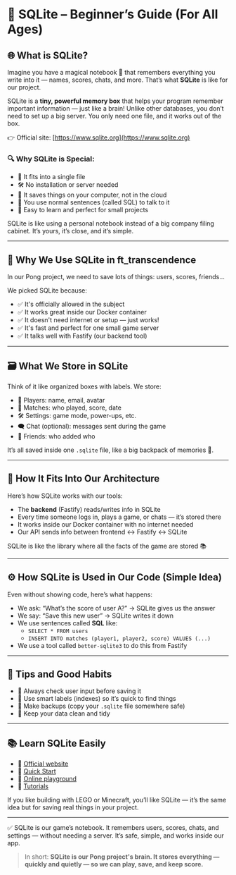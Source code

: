 # 📘 SQLite – Beginner’s Guide (For All Ages)

## 🌐 What is SQLite?
Imagine you have a magical notebook 📓 that remembers everything you write into it — names, scores, chats, and more. That’s what **SQLite** is like for our project.

SQLite is a **tiny, powerful memory box** that helps your program remember important information — just like a brain! Unlike other databases, you don’t need to set up a big server. You only need one file, and it works out of the box.

👉 Official site: [https://www.sqlite.org](https://www.sqlite.org)

### 🔍 Why SQLite is Special:
- 🧳 It fits into a single file  
- 🛠️ No installation or server needed  
- 💾 It saves things on your computer, not in the cloud  
- 🧠 You use normal sentences (called SQL) to talk to it  
- 🧸 Easy to learn and perfect for small projects  

SQLite is like using a personal notebook instead of a big company filing cabinet. It’s yours, it’s close, and it’s simple.

---

## 🧠 Why We Use SQLite in ft_transcendence
In our Pong project, we need to save lots of things: users, scores, friends...

We picked SQLite because:
- ✅ It's officially allowed in the subject  
- ✅ It works great inside our Docker container  
- ✅ It doesn't need internet or setup — just works!  
- ✅ It's fast and perfect for one small game server  
- ✅ It talks well with Fastify (our backend tool)  

---

## 🗃️ What We Store in SQLite
Think of it like organized boxes with labels. We store:
- 👤 Players: name, email, avatar  
- 🏓 Matches: who played, score, date  
- 🛠️ Settings: game mode, power-ups, etc.  
- 🗨️ Chat (optional): messages sent during the game  
- 👫 Friends: who added who  

It’s all saved inside one `.sqlite` file, like a big backpack of memories 🎒.

---

## 🧩 How It Fits Into Our Architecture
Here’s how SQLite works with our tools:
- The **backend** (Fastify) reads/writes info in SQLite  
- Every time someone logs in, plays a game, or chats — it’s stored there  
- It works inside our Docker container with no internet needed  
- Our API sends info between frontend ↔️ Fastify ↔️ SQLite  

SQLite is like the library where all the facts of the game are stored 📚

---

## ⚙️ How SQLite is Used in Our Code (Simple Idea)
Even without showing code, here’s what happens:
- We ask: “What’s the score of user A?” → SQLite gives us the answer  
- We say: “Save this new user” → SQLite writes it down  
- We use sentences called **SQL** like:  
  - `SELECT * FROM users`  
  - `INSERT INTO matches (player1, player2, score) VALUES (...)`  
- We use a tool called `better-sqlite3` to do this from Fastify  

---

## 🧪 Tips and Good Habits
- 🧼 Always check user input before saving it  
- 🧮 Use smart labels (indexes) so it’s quick to find things  
- 💾 Make backups (copy your `.sqlite` file somewhere safe)  
- 🧠 Keep your data clean and tidy  

---

## 📚 Learn SQLite Easily
- 🔗 [Official website](https://www.sqlite.org)  
- 🔗 [Quick Start](https://www.sqlite.org/quickstart.html)  
- 🔗 [Online playground](https://sqliteonline.com)  
- 🔗 [Tutorials](https://www.sqlitetutorial.net)  

If you like building with LEGO or Minecraft, you’ll like SQLite — it’s the same idea but for saving real things in your project.

---

✅ SQLite is our game’s notebook. It remembers users, scores, chats, and settings — without needing a server. It’s safe, simple, and works inside our app.

> In short: **SQLite is our Pong project's brain. It stores everything — quickly and quietly — so we can play, save, and keep score.**

